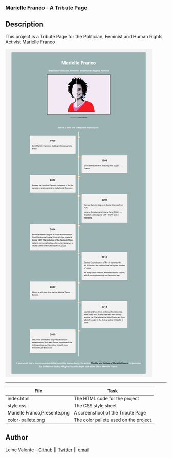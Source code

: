 ### Marielle Franco - A Tribute Page

## Description
This project is a Tribute Page for the Politician, Feminist and Human Rights Activist Marielle Franco

![Webpage Screenshoot](https://github.com/leinefran/free-code-camp/blob/master/marielle-franco_tribute-page/Marielle%20Franco%2C%20Present%20.png)


---
File|Task
---|---
index.html | The HTML code for the project
style.css | The CSS style sheet
Marielle Franco,Presente.png | A screenshoot of the Tribute Page
color-pallete.png | The color pallete used on the project

## Author
Leine Valente - [Github](https://github.com/leinefran/) || [Twitter](https://twitter.com/leinefran) || [email](leine.valente@holbertonschool.com)